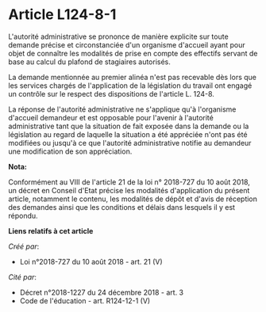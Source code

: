 # Article L124-8-1

L'autorité administrative se prononce de manière explicite sur toute demande précise et circonstanciée d'un organisme
d'accueil ayant pour objet de connaître les modalités de prise en compte des effectifs servant de base au calcul du plafond
de stagiaires autorisés.

La demande mentionnée au premier alinéa n'est pas recevable dès lors que les services chargés de l'application de la
législation du travail ont engagé un contrôle sur le respect des dispositions de l'article L. 124-8.

La réponse de l'autorité administrative ne s'applique qu'à l'organisme d'accueil demandeur et est opposable pour l'avenir à
l'autorité administrative tant que la situation de fait exposée dans la demande ou la législation au regard de laquelle la
situation a été appréciée n'ont pas été modifiées ou jusqu'à ce que l'autorité administrative notifie au demandeur une
modification de son appréciation.

**Nota:**

Conformément au VIII de l'article 21 de la loi n° 2018-727 du 10 août 2018, un décret en Conseil d'Etat précise les modalités
d'application du présent article, notamment le contenu, les modalités de dépôt et d'avis de réception des demandes ainsi que
les conditions et délais dans lesquels il y est répondu.

**Liens relatifs à cet article**

_Créé par_:

  - Loi n°2018-727 du 10 août 2018 - art. 21 (V)

_Cité par_:

  - Décret n°2018-1227 du 24 décembre 2018 - art. 3
  - Code de l'éducation - art. R124-12-1 (V)
